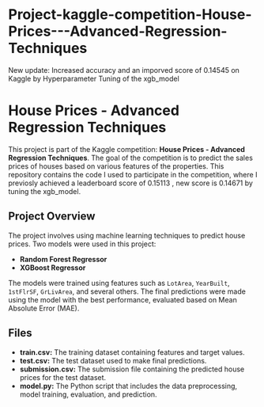 # Project-kaggle-competition-House-Prices---Advanced-Regression-Techniques


New update: Increased accuracy and an imporved score of 0.14545 on Kaggle by Hyperparameter Tuning of the xgb_model



# House Prices - Advanced Regression Techniques

This project is part of the Kaggle competition: **House Prices - Advanced Regression Techniques**. The goal of the competition is to predict the sales prices of houses based on various features of the properties. This repository contains the code I used to participate in the competition, where I previosly achieved a leaderboard score of 0.15113 ,  new score is 0.14671 by tuning the xgb_model.

## Project Overview

The project involves using machine learning techniques to predict house prices. Two models were used in this project:
- **Random Forest Regressor**
- **XGBoost Regressor**

The models were trained using features such as `LotArea`, `YearBuilt`, `1stFlrSF`, `GrLivArea`, and several others. The final predictions were made using the model with the best performance, evaluated based on Mean Absolute Error (MAE).

## Files

- **train.csv:** The training dataset containing features and target values.
- **test.csv:** The test dataset used to make final predictions.
- **submission.csv:** The submission file containing the predicted house prices for the test dataset.
- **model.py:** The Python script that includes the data preprocessing, model training, evaluation, and prediction.
